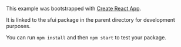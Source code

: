 This example was bootstrapped with [Create React App](https://github.com/facebook/create-react-app).

It is linked to the sfui package in the parent directory for development purposes.

You can run `npm install` and then `npm start` to test your package.
